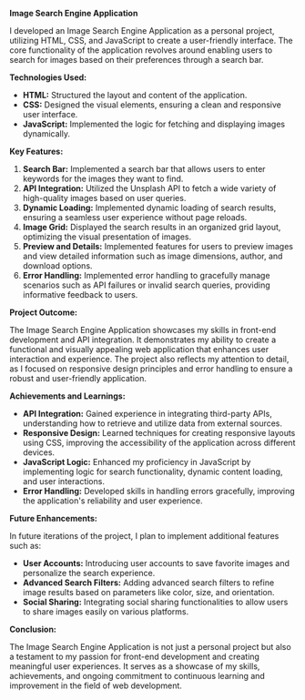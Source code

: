 **Image Search Engine Application**

I developed an Image Search Engine Application as a personal project, utilizing HTML, CSS, and JavaScript to create a user-friendly interface. The core functionality of the application revolves around enabling users to search for images based on their preferences through a search bar.

**Technologies Used:**

- **HTML:** Structured the layout and content of the application.
- **CSS:** Designed the visual elements, ensuring a clean and responsive user interface.
- **JavaScript:** Implemented the logic for fetching and displaying images dynamically.

**Key Features:**

1. **Search Bar:** Implemented a search bar that allows users to enter keywords for the images they want to find.
2. **API Integration:** Utilized the Unsplash API to fetch a wide variety of high-quality images based on user queries.
3. **Dynamic Loading:** Implemented dynamic loading of search results, ensuring a seamless user experience without page reloads.
5. **Image Grid:** Displayed the search results in an organized grid layout, optimizing the visual presentation of images.
6. **Preview and Details:** Implemented features for users to preview images and view detailed information such as image dimensions, author, and download options.
7. **Error Handling:** Implemented error handling to gracefully manage scenarios such as API failures or invalid search queries, providing informative feedback to users.

**Project Outcome:**

The Image Search Engine Application showcases my skills in front-end development and API integration. It demonstrates my ability to create a functional and visually appealing web application that enhances user interaction and experience. The project also reflects my attention to detail, as I focused on responsive design principles and error handling to ensure a robust and user-friendly application.

**Achievements and Learnings:**

- **API Integration:** Gained experience in integrating third-party APIs, understanding how to retrieve and utilize data from external sources.
- **Responsive Design:** Learned techniques for creating responsive layouts using CSS, improving the accessibility of the application across different devices.
- **JavaScript Logic:** Enhanced my proficiency in JavaScript by implementing logic for search functionality, dynamic content loading, and user interactions.
- **Error Handling:** Developed skills in handling errors gracefully, improving the application's reliability and user experience.

**Future Enhancements:**

In future iterations of the project, I plan to implement additional features such as:

- **User Accounts:** Introducing user accounts to save favorite images and personalize the search experience.
- **Advanced Search Filters:** Adding advanced search filters to refine image results based on parameters like color, size, and orientation.
- **Social Sharing:** Integrating social sharing functionalities to allow users to share images easily on various platforms.

**Conclusion:**

The Image Search Engine Application is not just a personal project but also a testament to my passion for front-end development and creating meaningful user experiences. It serves as a showcase of my skills, achievements, and ongoing commitment to continuous learning and improvement in the field of web development.
